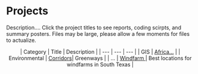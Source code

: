 # Projects
Description.... Click the project titles to see reports, coding scirpts, and summary posters. Files may be large, please allow a few moments for files to actualize.

<p align="center">
| Category          | Title         | Description   |
| ---               | ---           | ---           |
| GIS               | <a href="Major_Projects/Africa_Report.pdf">Africa...</a> |
| Environmental     | <a href="Major_Projects/Corridors_Final.pdf">Corridors</a>| Greenways     |
| ...               | <a href="Major_Projects/Windfarm_Poster.pdf">Windfarm </a> | Best locations for windfarms in South Texas |
</p>